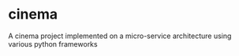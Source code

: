 # cinema
A cinema project implemented on a micro-service architecture using various python frameworks
